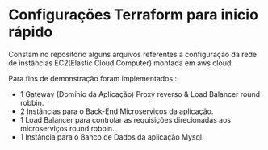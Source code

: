 # Configurações Terraform para inicio rápido

Constam no repositório alguns arquivos referentes a configuração da rede de instâncias EC2(Elastic Cloud Computer) montada em aws cloud.

Para fins de demonstração foram implementados :
- 1 Gateway (Domínio da Aplicação) Proxy reverso & Load Balancer round robbin.
- 2 Instâncias para o Back-End Microserviços da aplicação.
- 1 Load Balancer para controlar as requisições direcionadas aos microserviços round robbin.
- 1 Instância para o Banco de Dados da aplicação Mysql.